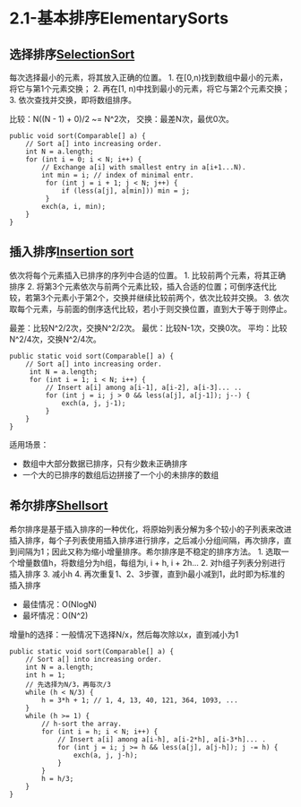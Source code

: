 # 2.1-基本排序ElementarySorts

## 选择排序[SelectionSort](https://github.com/CShawn/Algorithms/tree/3f53a56482a5606f6739641f0545ecaba3ea989e/2-排序Sorting/Selection.java)

每次选择最小的元素，将其放入正确的位置。 1. 在\[0,n\)找到数组中最小的元素，将它与第1个元素交换； 2. 再在\[1, n\)中找到最小的元素，将它与第2个元素交换； 3. 依次查找并交换，即将数组排序。

比较：N\(\(N - 1\) + 0\)/2 ~= N^2次， 交换：最差N次，最优0次。

```text
public void sort(Comparable[] a) {
    // Sort a[] into increasing order.
    int N = a.length;
    for (int i = 0; i < N; i++) {
        // Exchange a[i] with smallest entry in a[i+1...N).
        int min = i; // index of minimal entr.
         for (int j = i + 1; j < N; j++) {
             if (less(a[j], a[min])) min = j;
         }
        exch(a, i, min);
    }
}
```

## 插入排序[Insertion sort](https://github.com/CShawn/Algorithms/tree/3f53a56482a5606f6739641f0545ecaba3ea989e/2-排序Sorting/Insertion.java)

依次将每个元素插入已排序的序列中合适的位置。 1. 比较前两个元素，将其正确排序 2. 将第3个元素依次与前两个元素比较，插入合适的位置；可倒序迭代比较，若第3个元素小于第2个，交换并继续比较前两个，依次比较并交换。 3. 依次取每个元素，与前面的倒序迭代比较，若小于则交换位置，直到大于等于则停止。

最差：比较N^2/2次，交换N^2/2次。 最优：比较N-1次，交换0次。 平均：比较N^2/4次，交换N^2/4次。

```text
public static void sort(Comparable[] a) {
    // Sort a[] into increasing order.
     int N = a.length;
     for (int i = 1; i < N; i++) { 
         // Insert a[i] among a[i-1], a[i-2], a[i-3]... ..
         for (int j = i; j > 0 && less(a[j], a[j-1]); j--) {
             exch(a, j, j-1);
         }
    }
}
```

适用场景：

* 数组中大部分数据已排序，只有少数未正确排序
* 一个大的已排序的数组后边拼接了一个小的未排序的数组

## 希尔排序[Shellsort](https://github.com/CShawn/Algorithms/tree/3f53a56482a5606f6739641f0545ecaba3ea989e/2-排序Sorting/Shell.java)

希尔排序是基于插入排序的一种优化，将原始列表分解为多个较小的子列表来改进插入排序，每个子列表使用插入排序进行排序，之后减小分组间隔，再次排序，直到间隔为1；因此又称为缩小增量排序。希尔排序是不稳定的排序方法。 1. 选取一个增量数值h，将数组分为h组，每组为i, i + h, i + 2h... 2. 对h组子列表分别进行插入排序 3. 减小h 4. 再次重复1、2、3步骤，直到h最小减到1，此时即为标准的插入排序

* 最佳情况：O\(NlogN\)
* 最坏情况：O\(N^2\)

增量h的选择：一般情况下选择N/x，然后每次除以x，直到减小为1

```text
public static void sort(Comparable[] a) {
    // Sort a[] into increasing order.
    int N = a.length;
    int h = 1;
    // 先选择为N/3，再每次/3
    while (h < N/3) {
        h = 3*h + 1; // 1, 4, 13, 40, 121, 364, 1093, ...
    }
    while (h >= 1) { 
        // h-sort the array.
        for (int i = h; i < N; i++) {
            // Insert a[i] among a[i-h], a[i-2*h], a[i-3*h]... .
            for (int j = i; j >= h && less(a[j], a[j-h]); j -= h) {
                exch(a, j, j-h);
            }
        }
        h = h/3;
    }
}
```


